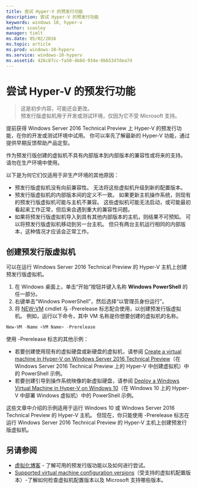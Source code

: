 ```yaml
---
title: 尝试 Hyper-V 的预发行功能
description: 尝试 Hyper-V 的预发行功能
keywords: windows 10, hyper-v
author: scooley
manager: timlt
ms.date: 05/02/2016
ms.topic: article
ms.prod: windows-10-hyperv
ms.service: windows-10-hyperv
ms.assetid: 426c87cc-fa50-4b8d-934e-0b653d7dea7d
---
```


# 尝试 Hyper-V 的预发行功能

> 这是初步内容，可能还会更改。  
  预发行版虚拟机用于开发或测试环境，仅因为它不受 Microsoft 支持。

提前获得 Windows Server 2016 Technical Preview 上 Hyper-V 的预发行功能，在你的开发或测试环境中试用。 你可以率先了解最新的 Hyper-V 功能，通过提供早期反馈帮助产品定型。

作为预发行版创建的虚拟机不具有内部版本到内部版本的兼容性或将来的支持。  请勿在生产环境中使用。

以下是为何它们仅适用于非生产环境的其他原因：

* 预发行版虚拟机没有向前兼容性。 无法将这些虚拟机升级到新的配置版本。
* 预发行版虚拟机的内部版本间的定义不一致。 如果更新主机操作系统，则现有的预发行版虚拟机可能与主机不兼容。 这些虚拟机可能无法启动，或可能最初看起来工作正常，但后来会遇到重大的兼容性问题。
* 如果将预发行版虚拟机导入到具有其他内部版本的主机，则结果不可预知。 可以将预发行版虚拟机移动到另一台主机。 但只有两台主机运行相同的内部版本，这种情况才应该会正常工作。

## 创建预发行版虚拟机

可以在运行 Windows Server 2016 Technical Preview 的 Hyper-V 主机上创建预发行版虚拟机。

1. 在 Windows 桌面上，单击“开始”按钮并键入名称 **Windows PowerShell** 的任一部分。
2. 右键单击“Windows PowerShell”，然后选择“以管理员身份运行”。
3. 将 [NEW-VM](https://technet.microsoft.com/library/hh848537.aspx) cmdlet 与 -Prerelease 标志配合使用，以创建预发行版虚拟机。 例如，运行以下命令，其中 VM 名称是你想要创建的虚拟机的名称。

``` PowerShell
New-VM -Name <VM Name> -Prerelease
```
使用 -Prerelease 标志的其他示例：
 - 若要创建使用现有的虚拟硬盘或新硬盘的虚拟机，请参阅 [Create a virtual machine in Hyper-V on Windows Server 2016 Technical Preview](https://technet.microsoft.com/library/mt126140.aspx#BKMK_PowerShell)（在 Windows Server 2016 Technical Preview 上的 Hyper-V 中创建虚拟机）中的 PowerShell 示例。
 - 若要创建引导到操作系统映像的新虚拟硬盘，请参阅 [Deploy a Windows Virtual Machine in Hyper-V on Windows 10](https://msdn.microsoft.com/en-us/virtualization/hyperv_on_windows/quick_start/walkthrough_create_vm)（在 Windows 10 上的 Hyper-V 中部署 Windows 虚拟机）中的 PowerShell 示例。

 这些文章中介绍的示例适用于运行 Windows 10 或 Windows Server 2016 Technical Preview 的 Hyper-V 主机。 但现在，你只能使用 -Prerelease 标志在运行 Windows Server 2016 Technical Preview 的 Hyper-V 主机上创建预发行版虚拟机。

## 另请参阅
-  [虚拟化博客](https://blogs.technet.microsoft.com/virtualization/) - 了解可用的预发行版功能以及如何进行尝试。
- [Supported virtual machine configuration versions](https://technet.microsoft.com/library/mt695898.aspx#BKMK_SupportedConfigVersions)（受支持的虚拟机配置版本）-了解如何检查虚拟机配置版本以及 Microsoft 支持哪些版本。


<!--HONumber=May16_HO5-->


